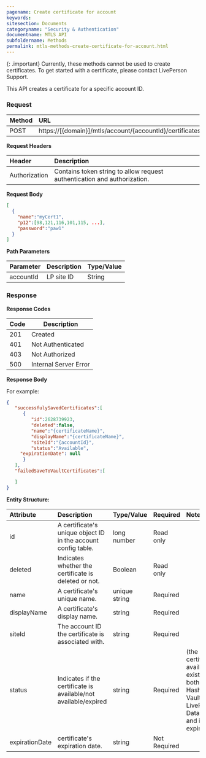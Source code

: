 ```yaml
---
pagename: Create certificate for account
keywords:
sitesection: Documents
categoryname: "Security & Authentication"
documentname: MTLS API
subfoldername: Methods
permalink: mtls-methods-create-certificate-for-account.html
---
```


{: .important}
Currently, these methods cannot be used to create certificates. To get started with a certificate, please contact LivePerson Support.

This API creates a certificate for a specific account ID.

### Request

|Method|      URL|  
|:--------  |:---  |
|POST|  https://[{domain}]/mtls/account/{accountId}/certificates |


**Request Headers**

|Header         |Description  |
|:------|        :--------  |
|Authorization|    Contains token string to allow request authentication and authorization.  |

**Request Body**

```json
[
  {
  	"name":"myCert1",
  	"p12":[98,121,116,101,115, ...],
  	"password":"paw1"
  }
]
```

**Path Parameters**

|Parameter|  Description|  Type/Value |
|:------    |:--------    |:--------|
|accountId|  LP site ID |   String |

### Response

**Response Codes**

| Code | Description           |
|------|-----------------------|
| 201  | Created               |
| 401  | Not Authenticated     |
| 403  | Not Authorized        |
| 500  | Internal Server Error |


**Response Body**

For example:

```json
{  
   "successfulySavedCertificates":[  
      {  
         "id":2628739923,
         "deleted":false,
         "name":"{certificateName}",
         "displayName":"{certificateName}",
         "siteId":"{accountId}",
         "status":"Available",
	 "expirationDate": null
      }
   ],
   "failedSaveToVaultCertificates":[  

   ]
}
```

**Entity Structure:**

| Attribute | Description  | Type/Value | Required | Notes |
| :------   | :--------    | :-------- | :--- | :--- |
| id | A certificate's unique object ID in the account config table. | long number | Read only | |
| deleted   | Indicates whether the certificate is deleted or not. | Boolean | Read only | |
| name | A certificate's unique name. | unique string | Required | |
| displayName    | A certificate's display name.  | string | Required | |
| siteId | The account ID the certificate is associated with. | string | Required | |
| status | Indicates if the certificate is available/not available/expired | string | Required | (the certificate is available if it exists at both Hashicorp Vault and LivePerson's Data Base and if isn't expired)|
| expirationDate | certificate's expiration date. | string | Not Required | |
